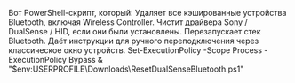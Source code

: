 Вот PowerShell-скрипт, который:
Удаляет все кэшированные устройства Bluetooth, включая Wireless Controller.
Чистит драйвера Sony / DualSense / HID, если они были установлены.
Перезапускает стек Bluetooth.
Даёт инструкции для ручного переподключения через классическое окно устройств.
Set-ExecutionPolicy -Scope Process -ExecutionPolicy Bypass & "$env:USERPROFILE\\Downloads\\ResetDualSenseBluetooth.ps1"
